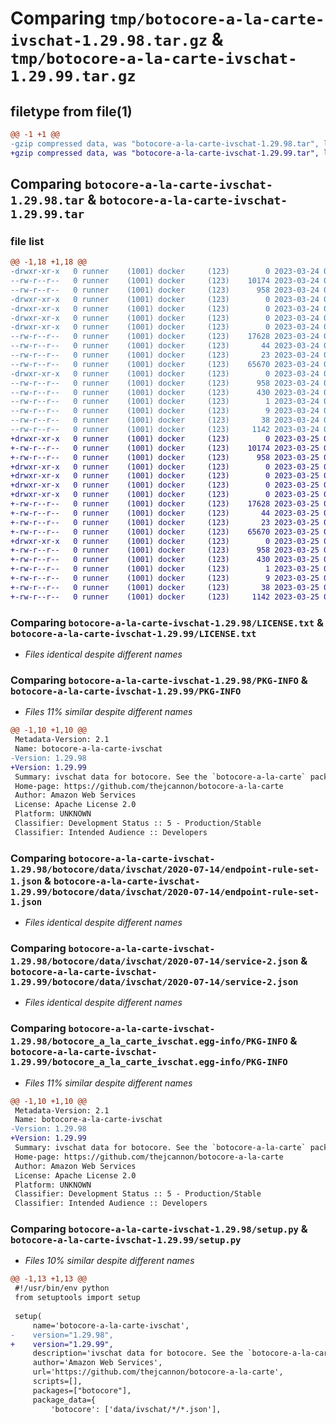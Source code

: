 # Comparing `tmp/botocore-a-la-carte-ivschat-1.29.98.tar.gz` & `tmp/botocore-a-la-carte-ivschat-1.29.99.tar.gz`

## filetype from file(1)

```diff
@@ -1 +1 @@
-gzip compressed data, was "botocore-a-la-carte-ivschat-1.29.98.tar", last modified: Fri Mar 24 01:24:23 2023, max compression
+gzip compressed data, was "botocore-a-la-carte-ivschat-1.29.99.tar", last modified: Sat Mar 25 01:22:46 2023, max compression
```

## Comparing `botocore-a-la-carte-ivschat-1.29.98.tar` & `botocore-a-la-carte-ivschat-1.29.99.tar`

### file list

```diff
@@ -1,18 +1,18 @@
-drwxr-xr-x   0 runner    (1001) docker     (123)        0 2023-03-24 01:24:23.493981 botocore-a-la-carte-ivschat-1.29.98/
--rw-r--r--   0 runner    (1001) docker     (123)    10174 2023-03-24 01:24:23.000000 botocore-a-la-carte-ivschat-1.29.98/LICENSE.txt
--rw-r--r--   0 runner    (1001) docker     (123)      958 2023-03-24 01:24:23.493981 botocore-a-la-carte-ivschat-1.29.98/PKG-INFO
-drwxr-xr-x   0 runner    (1001) docker     (123)        0 2023-03-24 01:24:23.493981 botocore-a-la-carte-ivschat-1.29.98/botocore/
-drwxr-xr-x   0 runner    (1001) docker     (123)        0 2023-03-24 01:24:23.493981 botocore-a-la-carte-ivschat-1.29.98/botocore/data/
-drwxr-xr-x   0 runner    (1001) docker     (123)        0 2023-03-24 01:24:23.493981 botocore-a-la-carte-ivschat-1.29.98/botocore/data/ivschat/
-drwxr-xr-x   0 runner    (1001) docker     (123)        0 2023-03-24 01:24:23.493981 botocore-a-la-carte-ivschat-1.29.98/botocore/data/ivschat/2020-07-14/
--rw-r--r--   0 runner    (1001) docker     (123)    17628 2023-03-24 01:23:57.000000 botocore-a-la-carte-ivschat-1.29.98/botocore/data/ivschat/2020-07-14/endpoint-rule-set-1.json
--rw-r--r--   0 runner    (1001) docker     (123)       44 2023-03-24 01:23:57.000000 botocore-a-la-carte-ivschat-1.29.98/botocore/data/ivschat/2020-07-14/examples-1.json
--rw-r--r--   0 runner    (1001) docker     (123)       23 2023-03-24 01:23:57.000000 botocore-a-la-carte-ivschat-1.29.98/botocore/data/ivschat/2020-07-14/paginators-1.json
--rw-r--r--   0 runner    (1001) docker     (123)    65670 2023-03-24 01:23:57.000000 botocore-a-la-carte-ivschat-1.29.98/botocore/data/ivschat/2020-07-14/service-2.json
-drwxr-xr-x   0 runner    (1001) docker     (123)        0 2023-03-24 01:24:23.493981 botocore-a-la-carte-ivschat-1.29.98/botocore_a_la_carte_ivschat.egg-info/
--rw-r--r--   0 runner    (1001) docker     (123)      958 2023-03-24 01:24:23.000000 botocore-a-la-carte-ivschat-1.29.98/botocore_a_la_carte_ivschat.egg-info/PKG-INFO
--rw-r--r--   0 runner    (1001) docker     (123)      430 2023-03-24 01:24:23.000000 botocore-a-la-carte-ivschat-1.29.98/botocore_a_la_carte_ivschat.egg-info/SOURCES.txt
--rw-r--r--   0 runner    (1001) docker     (123)        1 2023-03-24 01:24:23.000000 botocore-a-la-carte-ivschat-1.29.98/botocore_a_la_carte_ivschat.egg-info/dependency_links.txt
--rw-r--r--   0 runner    (1001) docker     (123)        9 2023-03-24 01:24:23.000000 botocore-a-la-carte-ivschat-1.29.98/botocore_a_la_carte_ivschat.egg-info/top_level.txt
--rw-r--r--   0 runner    (1001) docker     (123)       38 2023-03-24 01:24:23.493981 botocore-a-la-carte-ivschat-1.29.98/setup.cfg
--rw-r--r--   0 runner    (1001) docker     (123)     1142 2023-03-24 01:24:23.000000 botocore-a-la-carte-ivschat-1.29.98/setup.py
+drwxr-xr-x   0 runner    (1001) docker     (123)        0 2023-03-25 01:22:46.423815 botocore-a-la-carte-ivschat-1.29.99/
+-rw-r--r--   0 runner    (1001) docker     (123)    10174 2023-03-25 01:22:46.000000 botocore-a-la-carte-ivschat-1.29.99/LICENSE.txt
+-rw-r--r--   0 runner    (1001) docker     (123)      958 2023-03-25 01:22:46.423815 botocore-a-la-carte-ivschat-1.29.99/PKG-INFO
+drwxr-xr-x   0 runner    (1001) docker     (123)        0 2023-03-25 01:22:46.423815 botocore-a-la-carte-ivschat-1.29.99/botocore/
+drwxr-xr-x   0 runner    (1001) docker     (123)        0 2023-03-25 01:22:46.423815 botocore-a-la-carte-ivschat-1.29.99/botocore/data/
+drwxr-xr-x   0 runner    (1001) docker     (123)        0 2023-03-25 01:22:46.423815 botocore-a-la-carte-ivschat-1.29.99/botocore/data/ivschat/
+drwxr-xr-x   0 runner    (1001) docker     (123)        0 2023-03-25 01:22:46.423815 botocore-a-la-carte-ivschat-1.29.99/botocore/data/ivschat/2020-07-14/
+-rw-r--r--   0 runner    (1001) docker     (123)    17628 2023-03-25 01:22:12.000000 botocore-a-la-carte-ivschat-1.29.99/botocore/data/ivschat/2020-07-14/endpoint-rule-set-1.json
+-rw-r--r--   0 runner    (1001) docker     (123)       44 2023-03-25 01:22:12.000000 botocore-a-la-carte-ivschat-1.29.99/botocore/data/ivschat/2020-07-14/examples-1.json
+-rw-r--r--   0 runner    (1001) docker     (123)       23 2023-03-25 01:22:12.000000 botocore-a-la-carte-ivschat-1.29.99/botocore/data/ivschat/2020-07-14/paginators-1.json
+-rw-r--r--   0 runner    (1001) docker     (123)    65670 2023-03-25 01:22:12.000000 botocore-a-la-carte-ivschat-1.29.99/botocore/data/ivschat/2020-07-14/service-2.json
+drwxr-xr-x   0 runner    (1001) docker     (123)        0 2023-03-25 01:22:46.423815 botocore-a-la-carte-ivschat-1.29.99/botocore_a_la_carte_ivschat.egg-info/
+-rw-r--r--   0 runner    (1001) docker     (123)      958 2023-03-25 01:22:46.000000 botocore-a-la-carte-ivschat-1.29.99/botocore_a_la_carte_ivschat.egg-info/PKG-INFO
+-rw-r--r--   0 runner    (1001) docker     (123)      430 2023-03-25 01:22:46.000000 botocore-a-la-carte-ivschat-1.29.99/botocore_a_la_carte_ivschat.egg-info/SOURCES.txt
+-rw-r--r--   0 runner    (1001) docker     (123)        1 2023-03-25 01:22:46.000000 botocore-a-la-carte-ivschat-1.29.99/botocore_a_la_carte_ivschat.egg-info/dependency_links.txt
+-rw-r--r--   0 runner    (1001) docker     (123)        9 2023-03-25 01:22:46.000000 botocore-a-la-carte-ivschat-1.29.99/botocore_a_la_carte_ivschat.egg-info/top_level.txt
+-rw-r--r--   0 runner    (1001) docker     (123)       38 2023-03-25 01:22:46.427815 botocore-a-la-carte-ivschat-1.29.99/setup.cfg
+-rw-r--r--   0 runner    (1001) docker     (123)     1142 2023-03-25 01:22:46.000000 botocore-a-la-carte-ivschat-1.29.99/setup.py
```

### Comparing `botocore-a-la-carte-ivschat-1.29.98/LICENSE.txt` & `botocore-a-la-carte-ivschat-1.29.99/LICENSE.txt`

 * *Files identical despite different names*

### Comparing `botocore-a-la-carte-ivschat-1.29.98/PKG-INFO` & `botocore-a-la-carte-ivschat-1.29.99/PKG-INFO`

 * *Files 11% similar despite different names*

```diff
@@ -1,10 +1,10 @@
 Metadata-Version: 2.1
 Name: botocore-a-la-carte-ivschat
-Version: 1.29.98
+Version: 1.29.99
 Summary: ivschat data for botocore. See the `botocore-a-la-carte` package for more info.
 Home-page: https://github.com/thejcannon/botocore-a-la-carte
 Author: Amazon Web Services
 License: Apache License 2.0
 Platform: UNKNOWN
 Classifier: Development Status :: 5 - Production/Stable
 Classifier: Intended Audience :: Developers
```

### Comparing `botocore-a-la-carte-ivschat-1.29.98/botocore/data/ivschat/2020-07-14/endpoint-rule-set-1.json` & `botocore-a-la-carte-ivschat-1.29.99/botocore/data/ivschat/2020-07-14/endpoint-rule-set-1.json`

 * *Files identical despite different names*

### Comparing `botocore-a-la-carte-ivschat-1.29.98/botocore/data/ivschat/2020-07-14/service-2.json` & `botocore-a-la-carte-ivschat-1.29.99/botocore/data/ivschat/2020-07-14/service-2.json`

 * *Files identical despite different names*

### Comparing `botocore-a-la-carte-ivschat-1.29.98/botocore_a_la_carte_ivschat.egg-info/PKG-INFO` & `botocore-a-la-carte-ivschat-1.29.99/botocore_a_la_carte_ivschat.egg-info/PKG-INFO`

 * *Files 11% similar despite different names*

```diff
@@ -1,10 +1,10 @@
 Metadata-Version: 2.1
 Name: botocore-a-la-carte-ivschat
-Version: 1.29.98
+Version: 1.29.99
 Summary: ivschat data for botocore. See the `botocore-a-la-carte` package for more info.
 Home-page: https://github.com/thejcannon/botocore-a-la-carte
 Author: Amazon Web Services
 License: Apache License 2.0
 Platform: UNKNOWN
 Classifier: Development Status :: 5 - Production/Stable
 Classifier: Intended Audience :: Developers
```

### Comparing `botocore-a-la-carte-ivschat-1.29.98/setup.py` & `botocore-a-la-carte-ivschat-1.29.99/setup.py`

 * *Files 10% similar despite different names*

```diff
@@ -1,13 +1,13 @@
 #!/usr/bin/env python
 from setuptools import setup
 
 setup(
     name='botocore-a-la-carte-ivschat',
-    version="1.29.98",
+    version="1.29.99",
     description='ivschat data for botocore. See the `botocore-a-la-carte` package for more info.',
     author='Amazon Web Services',
     url='https://github.com/thejcannon/botocore-a-la-carte',
     scripts=[],
     packages=["botocore"],
     package_data={
         'botocore': ['data/ivschat/*/*.json'],
```

